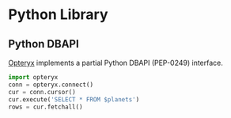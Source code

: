 # Python Library

## Python DBAPI

[Opteryx](https://github.com/mabel-dev/opteryx) implements a partial Python DBAPI (PEP-0249) interface.

~~~python
import opteryx
conn = opteryx.connect()
cur = conn.cursor()
cur.execute('SELECT * FROM $planets')
rows = cur.fetchall()
~~~